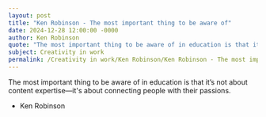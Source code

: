 ```yaml
---
layout: post
title: "Ken Robinson - The most important thing to be aware of"
date: 2024-12-28 12:00:00 -0000
author: Ken Robinson
quote: "The most important thing to be aware of in education is that it’s not about content expertise—it's about connecting people with their passions."
subject: Creativity in work
permalink: /Creativity in work/Ken Robinson/Ken Robinson - The most important thing to be aware of
---
```


The most important thing to be aware of in education is that it’s not about content expertise—it's about connecting people with their passions.

- Ken Robinson
